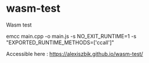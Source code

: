# wasm-test
Wasm test

emcc main.cpp -o main.js -s NO_EXIT_RUNTIME=1 -s "EXPORTED_RUNTIME_METHODS=['ccall']"

Accessible here : https://alexiszbik.github.io/wasm-test/

